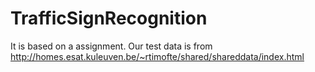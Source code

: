 TrafficSignRecognition
======================

It is based on a assignment. Our test data is from http://homes.esat.kuleuven.be/~rtimofte/shared/shareddata/index.html
